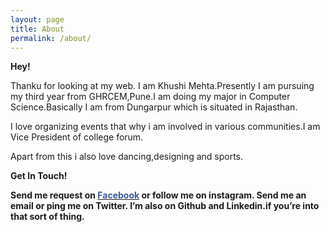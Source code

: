 ```yaml
---
layout: page
title: About
permalink: /about/
---
```


<b>Hey!</b>
<p>Thanku for looking at my web.
I am Khushi Mehta.Presently I am pursuing my third year from GHRCEM,Pune.I am doing my major in Computer Science.Basically I am from Dungarpur which is situated in Rajasthan.


I love organizing events that why i am involved in various communities.I am Vice President of college forum.

Apart from this i also love dancing,designing and sports.


</p>

<b>Get In Touch!<b>

<p>
Send me request on <a target="_blank" href="https://facebook.com/khushi.mehta.9461799"><span style="color: #3b5998">Facebook</span></a> or follow me on instagram.	
Send me an email or ping me on Twitter. I’m also on Github and Linkedin.if you’re into that sort of thing.
</p>
